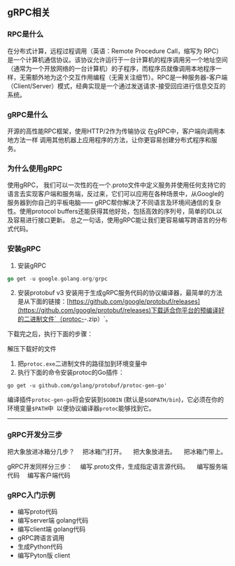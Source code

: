 ## gRPC相关

### RPC是什么
在分布式计算，远程过程调用（英语：Remote Procedure Call，缩写为 RPC）是一个计算机通信协议。该协议允许运行于一台计算机的程序调用另一个地址空间（通常为一个开放网络的一台计算机）的子程序，而程序员就像调用本地程序一样，无需额外地为这个交互作用编程（无需关注细节）。RPC是一种服务器-客户端（Client/Server）模式，经典实现是一个通过发送请求-接受回应进行信息交互的系统。
### gRPC是什么
开源的高性能RPC框架，使用HTTP/2作为传输协议
在gRPC中，客户端向调用本地方法一样 调用其他机器上应用程序的方法，让你更容易创建分布式程序和服务。

### 为什么使用gRPC
使用gRPC， 我们可以一次性的在一个.proto文件中定义服务并使用任何支持它的语言去实现客户端和服务端，反过来，它们可以应用在各种场景中，从Google的服务器到你自己的平板电脑—— gRPC帮你解决了不同语言及环境间通信的复杂性。使用protocol buffers还能获得其他好处，包括高效的序列号，简单的IDL以及容易进行接口更新。
总之一句话，使用gRPC能让我们更容易编写跨语言的分布式代码。

### 安装gRPC
1. 安装gRPC
```go
go get -u google.golang.org/grpc
```
2. 安装protobuf v3
安装用于生成gRPC服务代码的协议编译器，最简单的方法是从下面的链接：[https://github.com/google/protobuf/releases](https://github.com/google/protobuf/releases)下载适合你平台的预编译好的二进制文件`（protoc-<version>-<platform>.zip）`。

下载完之后，执行下面的步骤：

解压下载好的文件
1. 把`protoc.exe`二进制文件的路径加到环境变量中
2. 执行下面的命令安装protoc的Go插件：
```shell
go get -u github.com/golang/protobuf/protoc-gen-go'
```
编译插件`protoc-gen-go`将会安装到`$GOBIN` (默认是`$GOPATH/bin`)，它必须在你的环境变量`$PATH`中&ensp;以便协议编译器`protoc`能够找到它。
- - - 
### gRPC开发分三步
把大象放进冰箱分几步？
&emsp;把冰箱门打开。
&emsp;把大象放进去。
&emsp;把冰箱门带上。

gRPC开发同样分三步：
&emsp;编写.proto文件，生成指定语言源代码。
&emsp;编写服务端代码
&emsp;编写客户端代码

### gRPC入门示例
- 编写proto代码
- 编写server端 golang代码
- 编写client端 golang代码
- gRPC跨语言调用
- 生成Python代码
- 编写Pyton版 client














